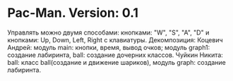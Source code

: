 # Pac-Man. Version: 0.1
Управлять можно двумя способами: кнопками: "W", "S", "A", "D" и кнопками: Up, Down, Left, Right с клавиатуры.
Декомпозиция:
Коцевич Андрей: модуль main: кнопки, время, вывод очков; модуль graph1: создание лабиринта, ball: создание дочерних классов.
Чуйкин Никита: ball: класс ball(создание и движение шариков), модуль graph: создание лабиринта.
